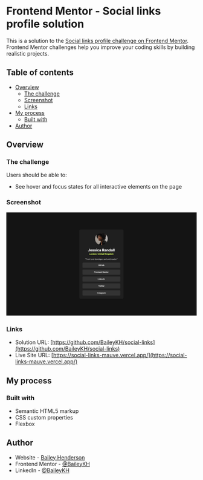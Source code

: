 # Frontend Mentor - Social links profile solution

This is a solution to the [Social links profile challenge on Frontend Mentor](https://www.frontendmentor.io/challenges/social-links-profile-UG32l9m6dQ). Frontend Mentor challenges help you improve your coding skills by building realistic projects. 

## Table of contents

- [Overview](#overview)
  - [The challenge](#the-challenge)
  - [Screenshot](#screenshot)
  - [Links](#links)
- [My process](#my-process)
  - [Built with](#built-with)
- [Author](#author)

## Overview

### The challenge

Users should be able to:

- See hover and focus states for all interactive elements on the page

### Screenshot

![](assets/images/social-links.png)

### Links

- Solution URL: [https://github.com/BaileyKH/social-links](https://github.com/BaileyKH/social-links)
- Live Site URL: [https://social-links-mauve.vercel.app/](https://social-links-mauve.vercel.app/)

## My process

### Built with

- Semantic HTML5 markup
- CSS custom properties
- Flexbox

## Author

- Website - [Bailey Henderson](https://www.baileykh.dev)
- Frontend Mentor - [@BaileyKH](https://www.frontendmentor.io/profile/BaileyKH)
- LinkedIn - [@BaileyKH](www.linkedin.com/in/baileykh)

